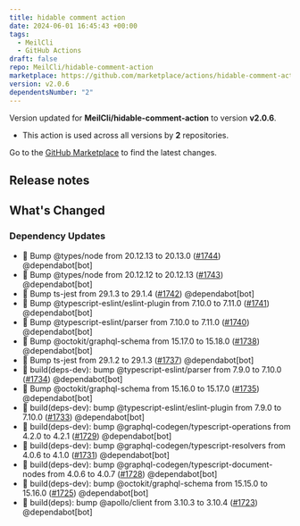```yaml
---
title: hidable comment action
date: 2024-06-01 16:45:43 +00:00
tags:
  - MeilCli
  - GitHub Actions
draft: false
repo: MeilCli/hidable-comment-action
marketplace: https://github.com/marketplace/actions/hidable-comment-action
version: v2.0.6
dependentsNumber: "2"
---
```



Version updated for **MeilCli/hidable-comment-action** to version **v2.0.6**.
- This action is used across all versions by **2** repositories.

Go to the [GitHub Marketplace](https://github.com/marketplace/actions/hidable-comment-action) to find the latest changes.

## Release notes

## What's Changed
### Dependency Updates
- :green_book: Bump @types/node from 20.12.13 to 20.13.0 ([#1744](https://github.com/MeilCli/hidable-comment-action/pull/1744)) @dependabot[bot]
- :green_book: Bump @types/node from 20.12.12 to 20.12.13 ([#1743](https://github.com/MeilCli/hidable-comment-action/pull/1743)) @dependabot[bot]
- :green_book: Bump ts-jest from 29.1.3 to 29.1.4 ([#1742](https://github.com/MeilCli/hidable-comment-action/pull/1742)) @dependabot[bot]
- :green_book: Bump @typescript-eslint/eslint-plugin from 7.10.0 to 7.11.0 ([#1741](https://github.com/MeilCli/hidable-comment-action/pull/1741)) @dependabot[bot]
- :green_book: Bump @typescript-eslint/parser from 7.10.0 to 7.11.0 ([#1740](https://github.com/MeilCli/hidable-comment-action/pull/1740)) @dependabot[bot]
- :green_book: Bump @octokit/graphql-schema from 15.17.0 to 15.18.0 ([#1738](https://github.com/MeilCli/hidable-comment-action/pull/1738)) @dependabot[bot]
- :green_book: Bump ts-jest from 29.1.2 to 29.1.3 ([#1737](https://github.com/MeilCli/hidable-comment-action/pull/1737)) @dependabot[bot]
- :green_book: build(deps-dev): bump @typescript-eslint/parser from 7.9.0 to 7.10.0 ([#1734](https://github.com/MeilCli/hidable-comment-action/pull/1734)) @dependabot[bot]
- :green_book: Bump @octokit/graphql-schema from 15.16.0 to 15.17.0 ([#1735](https://github.com/MeilCli/hidable-comment-action/pull/1735)) @dependabot[bot]
- :green_book: build(deps-dev): bump @typescript-eslint/eslint-plugin from 7.9.0 to 7.10.0 ([#1733](https://github.com/MeilCli/hidable-comment-action/pull/1733)) @dependabot[bot]
- :green_book: build(deps-dev): bump @graphql-codegen/typescript-operations from 4.2.0 to 4.2.1 ([#1729](https://github.com/MeilCli/hidable-comment-action/pull/1729)) @dependabot[bot]
- :green_book: build(deps-dev): bump @graphql-codegen/typescript-resolvers from 4.0.6 to 4.1.0 ([#1731](https://github.com/MeilCli/hidable-comment-action/pull/1731)) @dependabot[bot]
- :green_book: build(deps-dev): bump @graphql-codegen/typescript-document-nodes from 4.0.6 to 4.0.7 ([#1728](https://github.com/MeilCli/hidable-comment-action/pull/1728)) @dependabot[bot]
- :green_book: build(deps-dev): bump @octokit/graphql-schema from 15.15.0 to 15.16.0 ([#1725](https://github.com/MeilCli/hidable-comment-action/pull/1725)) @dependabot[bot]
- :green_book: build(deps): bump @apollo/client from 3.10.3 to 3.10.4 ([#1723](https://github.com/MeilCli/hidable-comment-action/pull/1723)) @dependabot[bot]
